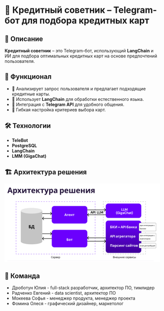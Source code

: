 # 🏦 Кредитный советник – Telegram-бот для подбора кредитных карт  

## 📌 Описание  
**Кредитный советник** – это Telegram-бот, использующий **LangChain** и ИИ для подбора оптимальных кредитных карт на основе предпочтений пользователя.  

## 🚀 Функционал  
- 🔹 Анализирует запрос пользователя и предлагает подходящие кредитные карты.  
- 🔹 Использует **LangChain** для обработки естественного языка.  
- 🔹 Интеграция с **Telegram API** для удобного общения.  
- 🔹 Гибкая настройка критериев выбора карт.  

## 🛠️ Технологии  
- **TeleBot**
- **PostgreSQL**  
- **LangChain**  
- **LMM (GigaChat)**

## 🏗️ Архитектура решения  
![Архитектура](https://github.com/turnipseason/card_match/blob/main/%D0%A1%D0%BD%D0%B8%D0%BC%D0%BE%D0%BA%20%D1%8D%D0%BA%D1%80%D0%B0%D0%BD%D0%B0%20%D0%BE%D1%82%202025-03-19%2020-39-58.png)


## 📌 Команда  
- Дроботун Юлия - full-stack разработчик, архитектор ПО, тимлидер
- Радченко Евгений - data scientist, архитектор ПО
- Мокеева Софья - менеджер продукта, менеджер проекта
- Фомина Олеся - графический дизайнер, маркетолог

